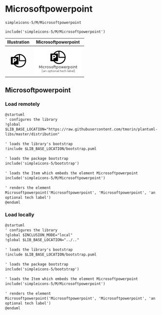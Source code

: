# Microsoftpowerpoint


```text
simpleicons-5/M/Microsoftpowerpoint
```

```text
include('simpleicons-5/M/Microsoftpowerpoint')
```



| Illustration | Microsoftpowerpoint |
| :---: | :---: |
| ![illustration for Illustration](../../simpleicons-5/M/Microsoftpowerpoint.png) | ![illustration for Microsoftpowerpoint](../../simpleicons-5/M/Microsoftpowerpoint.Local.png) |




## Microsoftpowerpoint

### Load remotely
```plantuml
@startuml
' configures the library
!global $LIB_BASE_LOCATION="https://raw.githubusercontent.com/tmorin/plantuml-libs/master/distribution"

' loads the library's bootstrap
!include $LIB_BASE_LOCATION/bootstrap.puml

' loads the package bootstrap
include('simpleicons-5/bootstrap')

' loads the Item which embeds the element Microsoftpowerpoint
include('simpleicons-5/M/Microsoftpowerpoint')

' renders the element
Microsoftpowerpoint('Microsoftpowerpoint', 'Microsoftpowerpoint', 'an optional tech label')
@enduml
```

### Load locally
```plantuml
@startuml
' configures the library
!global $INCLUSION_MODE="local"
!global $LIB_BASE_LOCATION="../.."

' loads the library's bootstrap
!include $LIB_BASE_LOCATION/bootstrap.puml

' loads the package bootstrap
include('simpleicons-5/bootstrap')

' loads the Item which embeds the element Microsoftpowerpoint
include('simpleicons-5/M/Microsoftpowerpoint')

' renders the element
Microsoftpowerpoint('Microsoftpowerpoint', 'Microsoftpowerpoint', 'an optional tech label')
@enduml
```

